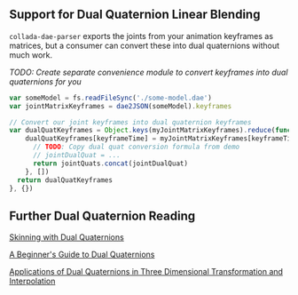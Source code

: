 ## Support for Dual Quaternion Linear Blending

`collada-dae-parser` exports the joints from your animation keyframes as matrices, but a consumer can convert these into dual quaternions without much work.

*TODO: Create separate convenience module to convert keyframes into dual quaternions for you*

```js
var someModel = fs.readFileSync('./some-model.dae')
var jointMatrixKeyframes = dae2JSON(someModel).keyframes

// Convert our joint keyframes into dual quaternion keyframes
var dualQuatKeyframes = Object.keys(myJointMatrixKeyframes).reduce(function (dualQuatKeyframes, keyframeTime) {
    dualQuatKeyframes[keyframeTime] = myJointMatrixKeyframes[keyframeTime].reduce(function (jointQuats, jointMatrix) {
      // TODO: Copy dual quat conversion formula from demo
      // jointDualQuat = ...
      return jointQuats.concat(jointDualQuat)
    }, [])
  return dualQuatKeyframes
}, {})
```

## Further Dual Quaternion Reading

[Skinning with Dual Quaternions](https://www.cs.utah.edu/~ladislav/kavan07skinning/kavan07skinning.pdf)

[A Beginner's Guide to Dual Quaternions](http://cs.gmu.edu/~jmlien/teaching/cs451/uploads/Main/dual-quaternion.pdf)

[Applications of Dual Quaternions in Three
Dimensional Transformation and Interpolation](http://citeseerx.ist.psu.edu/viewdoc/download?doi=10.1.1.434.4796&rep=rep1&type=pdf)
